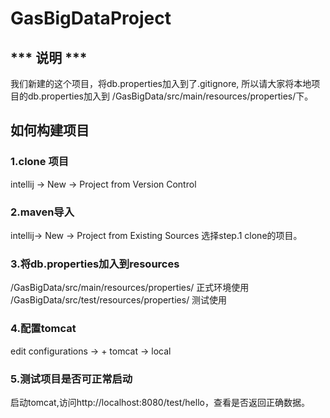 # GasBigDataProject
## *** 说明 ***
我们新建的这个项目，将db.properties加入到了.gitignore, 所以请大家将本地项目的db.properties加入到
/GasBigData/src/main/resources/properties/下。

## 如何构建项目

### 1.clone 项目
intellij -> New -> Project from Version Control
### 2.maven导入
intellij-> New -> Project from Existing Sources 选择step.1 clone的项目。
### 3.将db.properties加入到resources
 /GasBigData/src/main/resources/properties/ 正式环境使用
 /GasBigData/src/test/resources/properties/ 测试使用

### 4.配置tomcat
edit configurations -> + tomcat -> local
### 5.测试项目是否可正常启动
启动tomcat,访问http://localhost:8080/test/hello，查看是否返回正确数据。